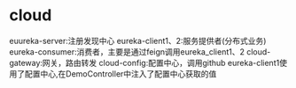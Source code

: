 # cloud
euureka-server:注册发现中心
eureka-client1、2:服务提供者(分布式业务)
eureka-consumer:消费者，主要是通过feign调用eureka_client1、2
cloud-gateway:网关，路由转发
cloud-config:配置中心，调用github
eureka-client1使用了配置中心,在DemoController中注入了配置中心获取的值
